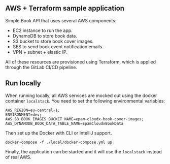 ## AWS + Terraform sample application

Simple Book API that uses several AWS components:

 - EC2 instance to run the app.
 - DynamoDB to store book data.
 - S3 bucket to store book cover images.
 - SES to send book event notification emails.
 - VPN + subnet + elastic IP.

All of these resources are provisioned using Terraform, which is applied through the 
GitLab CI/CD pipeline.

## Run locally

When running locally, all AWS services are mocked out using the docker container 
``localstack``. You need to set the following environmental variables:

```
AWS_REGION=eu-central-1;
ENVIRONMENT=dev;
AWS_S3_BOOK_IMAGES_BUCKET_NAME=epam-cloudx-book-cover-images;
AWS_DYNAMODB_BOOK_DATA_TABLE_NAME=EpamCloudxBookData
```

Then set up the Docker with CLI or IntelliJ support.

```
docker-compose -f ./local/docker-compose.yml up
```

Finally, the application can be started and it will use the ``localstack`` 
instead of real AWS.
